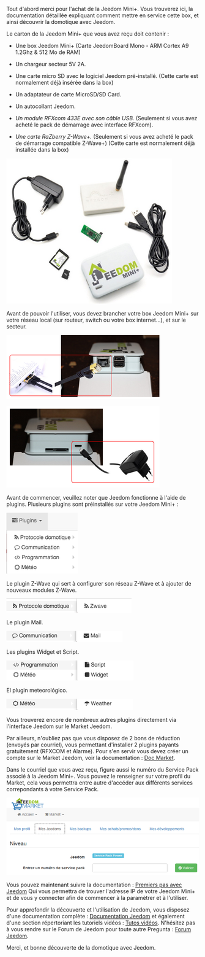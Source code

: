 Tout d'abord merci pour l'achat de la Jeedom Mini+. Vous trouverez ici,
la documentation détaillée expliquant comment mettre en service cette
box, et ainsi découvrir la domotique avec Jeedom.

Le carton de la Jeedom Mini+ que vous avez reçu doit contenir :

-   Une box Jeedom Mini+ (Carte JeedomBoard Mono - ARM Cortex A9 1.2Ghz
    & 512 Mo de RAM)

-   Un chargeur secteur 5V 2A.

-   Une carte micro SD avec le logiciel Jeedom pré-installé. (Cette
    carte est normalement déjà insérée dans la box)

-   Un adaptateur de carte MicroSD/SD Card.

-   Un autocollant Jeedom.

-   *Un module RFXcom 433E avec son câble USB.* (Seulement si vous avez
    acheté le pack de démarrage avec interface RFXcom).

-   *Une carte RaZberry Z-Wave+.* (Seulement si vous avez acheté le pack
    de démarrage compatible Z-Wave+) (Cette carte est normalement déjà
    installée dans la box)

![mini.demarrage01](images/mini.demarrage01.png)

Avant de pouvoir l'utiliser, vous devez brancher votre box Jeedom Mini+
sur votre réseau local (sur routeur, switch ou votre box internet…​), et
sur le secteur.

![mini.demarrage02](images/mini.demarrage02.png)

![mini.demarrage03](images/mini.demarrage03.png)

Avant de commencer, veuillez noter que Jeedom fonctionne à l'aide de
plugins. Plusieurs plugins sont préinstallés sur votre Jeedom Mini+ :

![mini.demarrage04](images/mini.demarrage04.png)

Le plugin Z-Wave qui sert à configurer son réseau Z-Wave et à ajouter de
nouveaux modules Z-Wave.

![mini.demarrage05](images/mini.demarrage05.png)

Le plugin Mail.

![mini.demarrage06](images/mini.demarrage06.png)

Les plugins Widget et Script.

![mini.demarrage07](images/mini.demarrage07.png)

El plugin meteorológico.

![mini.demarrage08](images/mini.demarrage08.png)

Vous trouverez encore de nombreux autres plugins directement via
l'interface Jeedom sur le Market Jeedom.

Par ailleurs, n'oubliez pas que vous disposez de 2 bons de réduction
(envoyés par courriel), vous permettant d'installer 2 plugins payants
gratuitement (RFXCOM et Alarme). Pour s'en servir vous devez créer un
compte sur le Market Jeedom, voir la documentation : [Doc
Market](https://jeedom.github.io/documentation/premiers-pas/es_ES/index).

Dans le courriel que vous avez reçu, figure aussi le numéro du Service
Pack associé à la Jeedom Mini+. Vous pouvez le renseigner sur votre
profil du Market, cela vous permettra entre autre d'accéder aux
différents services correpondants à votre Service Pack.

![mini.demarrage09](images/mini.demarrage09.png)

Vous pouvez maintenant suivre la documentation : [Premiers pas avec
Jeedom](https://jeedom.github.io/documentation/premiers-pas/es_ES/index)
Qui vous permettra de trouver l'adresse IP de votre Jeedom Mini+ et de
vous y connecter afin de commencer à la paramètrer et à l'utiliser.

Pour approfondir la découverte et l'utilisation de Jeedom, vous disposez
d'une documentation complète : [Documentation
Jeedom](https://jeedom.fr/doc) et également d'une section répertoriant
les tutoriels vidéos : [Tutos vidéos](https://jeedom.github.io/documentation/presentation/es_ES/index#tocAnchor-1-3).
N'hésitez pas à vous rendre sur le Forum de Jeedom pour toute autre
Pregunta : [Forum Jeedom](https://www.jeedom.com/forum/).

Merci, et bonne découverte de la domotique avec Jeedom.

